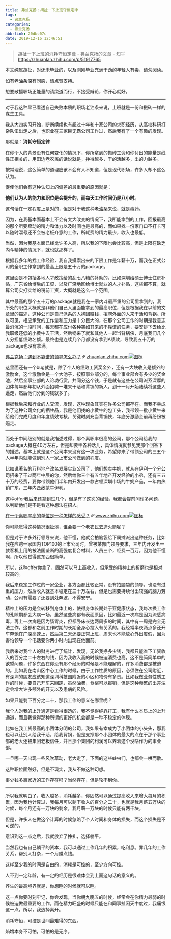 ```yaml
---
title: 弗兰克扬：胡扯一下上班守恒定律
tags:
  - 弗兰克扬
categories:
  - 弗兰克扬
abbrlink: 20dbc07c
date: 2019-12-16 12:46:51
---
```

>胡扯一下上班的消耗守恒定律 - 弗兰克扬的文章 - 知乎
 <https://zhuanlan.zhihu.com/p/51917765>

<!--more-->

<div class="Post-RichTextContainer"><div class="RichText ztext Post-RichText"><p>本文纯属胡扯，对还未毕业的，以及刚刚毕业充满干劲的年轻人有毒，请勿阅读。</p><p>如有老油条深有同感，请点赞支持。</p><p>想要散播职场正能量的请绕道而行，不接受辩论，你开心就好。</p><hr><p>对于我这种早已看透自己失败本质的职场老油条来说，上班就是一份和搬砖一样的谋生工具。</p><p>我从大四实习开始，断断续续也有超过十年和十家公司的求职经历，从高校科研打杂队伍出走之后，也职业在三家巨无霸公司工作过，然后我有了一个有趣的发现。</p><p>那就是：<b>消耗守恒定律</b></p><p>在你个人的背景没有任何变化的情况下，你所拿到的搬砖工资和你付出的能量是线性正相关的，用田边老农民的话说就是，挣得越多，干的活越多，出的力越多。</p><p>按常理说，这么简单的道理应该不会有人不知道，但是现代职场，许多人却不这么认为。</p><p>促使他们会有这种认知上的偏差的最重要的原因就是：</p><p><b>他们认为人的能力和职位是会提升的，而每天工作时间仍是八小时。</b></p><p>这句话在一定程度上是对的，但是对于我这种老油条来说，就是毒药。</p><p>因为，在我基本面基本上不会有太大改变的情况下，我所能拿到的工作，回报最高的那个所要牵动的精力和体力以及时间也是最高的，而如果找一份家门口不打卡可以随时溜号还不会被老板介意的工作，所耗费的精力最少，收入也最低。</p><p>当然，因为我基本面已经比许多人高，所以我的下限也会比较高，但是上限在缺乏内斗精神的情况下，就也就那样了。</p><p>根据我多年的找工作经验，我自我摸索出来的下限工作是年薪十万，而我在正式公司的全职工作拿到的最高上限是五十万的package。</p><p>这里面是不包括各地人才政策给的乱七八糟的补助的，比如深圳给硕士博士住房补贴，广东省给博后的工资，以及广深地区给博士就业的人才补贴，这些都不算，就算公司实打实给的税前工资，大概就是这么一个范围。</p><p>其中最高的那个五十万的package就是我在一家内斗最严重的公司里拿到的，我所处的职位大概就是非他们自己人里面能拿到的最高职位，但是根据我在以前的文章里的描述，这种公司是自己派系的人抱团赚钱，招聘外面的人来干活和背锅。所以可见，相应承受的工作量和压力是十分巨大的，在那个公司工作的时期是我意志最消沉的一段时间，每天都在应付各种突如其来的不靠谱的任务，要安排下去给比我职级还低的小黄牛去干活，然后锅来了就和其他人一起当背锅侠，月底我们几个人分担低绩效名额。最终也是连续几个月都没有拿到A绩效，导致我五十万的package也没有拿满。</p><a target="_blank" href="https://zhuanlan.zhihu.com/p/47018441" data-draft-node="block" data-draft-type="link-card" data-image="https://zhstatic.zhihu.com/assets/zhihu/editor/zhihu-card-default.svg" class="LinkCard LinkCard--hasImage" data-za-detail-view-id="172"><span class="LinkCard-backdrop" style="background-image:url(https://zhstatic.zhihu.com/assets/zhihu/editor/zhihu-card-default.svg)"></span><span class="LinkCard-content"><span class="LinkCard-text"><span class="LinkCard-title" data-text="true">弗兰克扬：遇到不靠谱的领导怎么办？</span><span class="LinkCard-meta"><span style="display:inline-flex;align-items:center">​<svg class="Zi Zi--InsertLink" fill="currentColor" viewBox="0 0 24 24" width="17" height="17"><path d="M6.77 17.23c-.905-.904-.94-2.333-.08-3.193l3.059-3.06-1.192-1.19-3.059 3.058c-1.489 1.489-1.427 3.954.138 5.519s4.03 1.627 5.519.138l3.059-3.059-1.192-1.192-3.059 3.06c-.86.86-2.289.824-3.193-.08zm3.016-8.673l1.192 1.192 3.059-3.06c.86-.86 2.289-.824 3.193.08.905.905.94 2.334.08 3.194l-3.059 3.06 1.192 1.19 3.059-3.058c1.489-1.489 1.427-3.954-.138-5.519s-4.03-1.627-5.519-.138L9.786 8.557zm-1.023 6.68c.33.33.863.343 1.177.029l5.34-5.34c.314-.314.3-.846-.03-1.176-.33-.33-.862-.344-1.176-.03l-5.34 5.34c-.314.314-.3.846.03 1.177z" fill-rule="evenodd"></path></svg></span>zhuanlan.zhihu.com</span></span><span class="LinkCard-imageCell"><img class="LinkCard-image LinkCard-image--square" alt="图标" src="https://zhstatic.zhihu.com/assets/zhihu/editor/zhihu-card-default.svg"></span></span></a><p>这里面还有一个bug就是，除了个人的绩效工资奖金外，还有一大块收入是额外的激励金，这个激励金是一个大池子，按照事业部分的，每个事业部会有多少的奖金池，然后全事业部的人论功行赏，共同分这个钱，于是就有这些在公司派系深厚的团体每年都年初从外面招聘一堆来干活和背锅的新人，到十一月开始陆续将这些人逼走，然后他们分到的钱就多了。</p><p>根据我后来和行业的人交流，发现，这种现象其实在许多公司都存在。而我不幸成为了这种公司文化的牺牲品，我是他们找的小黄牛的包工头，我带领一批小黄牛来给他们完成月度和年度绩效考核，关键时刻充当背锅侠，年底分激励金前再纷纷被逼走。</p><hr><p>而处于中间级别的就是我描述过得，那个离职率很高的公司，那个公司给我的package大概在40万左右，但是却要干各种活儿，具体情况就参见我那个回答下的描述，基本上就是这个公司本来没有这一块业务，希望你来了带领公司的三五个人半年内就能做到别人一家上市公司做到的程度。</p><p>比如说著名的万科地产改名发展实业公司了，他们想卖牛奶，就从在伊利一个分公司招来了干过两年中层的你，然后给你三个有五年地产开发经验的小弟，还有三五十万的经费，要你带领他们半年内开发出一款占领深圳市场的牛奶产品，一年内热销广东，三年内匹敌蒙牛伊利。</p><p>这种offer我后来还拿到过几个，但是有了这次的经验，我都会提前问许多问题，以判断他们是不是看这种想法在招人。</p><a target="_blank" href="https://www.zhihu.com/question/61025462/answer/423281159" data-draft-node="block" data-draft-type="link-card" data-image="https://pic4.zhimg.com/v2-e4cc444704ce418b3f3a9f68da9878ff_180x120.jpg" data-image-width="491" data-image-height="377" class="LinkCard LinkCard--hasImage" data-za-detail-view-id="172"><span class="LinkCard-backdrop" style="background-image:url(https://pic4.zhimg.com/v2-e4cc444704ce418b3f3a9f68da9878ff_180x120.jpg)"></span><span class="LinkCard-content"><span class="LinkCard-text"><span class="LinkCard-title" data-text="true">在一个离职率高的单位是一种怎样的感受？</span><span class="LinkCard-meta"><span style="display:inline-flex;align-items:center">​<svg class="Zi Zi--InsertLink" fill="currentColor" viewBox="0 0 24 24" width="17" height="17"><path d="M6.77 17.23c-.905-.904-.94-2.333-.08-3.193l3.059-3.06-1.192-1.19-3.059 3.058c-1.489 1.489-1.427 3.954.138 5.519s4.03 1.627 5.519.138l3.059-3.059-1.192-1.192-3.059 3.06c-.86.86-2.289.824-3.193-.08zm3.016-8.673l1.192 1.192 3.059-3.06c.86-.86 2.289-.824 3.193.08.905.905.94 2.334.08 3.194l-3.059 3.06 1.192 1.19 3.059-3.058c1.489-1.489 1.427-3.954-.138-5.519s-4.03-1.627-5.519-.138L9.786 8.557zm-1.023 6.68c.33.33.863.343 1.177.029l5.34-5.34c.314-.314.3-.846-.03-1.176-.33-.33-.862-.344-1.176-.03l-5.34 5.34c-.314.314-.3.846.03 1.177z" fill-rule="evenodd"></path></svg></span>www.zhihu.com</span></span><span class="LinkCard-imageCell"><img class="LinkCard-image LinkCard-image--horizontal" alt="图标" src="https://pic4.zhimg.com/v2-e4cc444704ce418b3f3a9f68da9878ff_180x120.jpg"></span></span></a><p>你可能觉得这种情况很扯淡，谁会要一个老农民去造火箭呢？</p><p>但是对于许多外行领导来说，他不懂，他就会拍脑袋给下属摊派出这种任务，比如我在应聘一家国内TOP100的上市公司时，曾被某部门领导要求，三年内开发出一款客机上用的被法国垄断的高强度复合材料，人员三个，经费一百万。因为他不懂啊，所以他觉得这东西很简单。</p><p>所以，这种offer你拿了，固然可以马上高收入，但承受的精神上的折磨也是相对较高的。</p><p>我后来稳定工作过的一家企业，各方面都比较正常，没有拍脑袋的领导，也没有过重的压力，然后收入就基本稳定在三十万左右，但是也需要持续付出较强的脑力劳动，公司有需要了还要到处奔波，不得安宁。</p><p>精神上的压力是会转移到身体上的，使得身体长期处于亚健康状态，我每次换工作的孔隙期都会大病一场，虽然这些病都有表面原因，比如最近一次病是因为流感病毒，再上一次病是因为肠胃炎，但都卧床长达两周多的时间，其中有一周是完全无法工作。这都和之前工作时期的长期全身心投入有关系的。我经常半夜两点多还开车奔驰在广深高速上，然后第二天还要正常上班，周末也不能放心外出度假，因为害怕领导一个电话要你两小时内出现在他面前。</p><p>我后来对我个人的财务进行了统计，发现，无论我挣多少钱，我都只能省下工资收入的百分之二十左右的钱，因为我收入高的时候被迫消费也高，这不是简简单单的欲望问题，许多东西在你没有那个经历的时候是不能理解的，许多消费都是被迫的。比如我在南山区中心工作的时候，由于工作性质的原因，必须住在公司附近，有深圳的朋友应该知道深圳科技园附近的小区和物价有多贵。比如我做业务性质工作的时候，要自己开车来回跑，虽然油费，食宿可以报销，但是这种频繁的出差注定会增大许多额外的开支以及患病的风险。</p><p>如果只能剩下百分之二十，那我工作的意义在哪里呢？</p><p>我个人对我的上升通道是看得很透的，我不觉得纯靠打工，我有什么本质上的上升通道，而且我觉得那种所谓的更好的机会都是一种不稳定的体现。</p><p>比如在我工资最高的小团体分明的公司，我如果有幸成为了小团体的小头头，那我也可以让别人给我干活，给我背锅，但是支撑那个小团体的最大的点在于那个事业部的老大还被集团老板信任，并且那个集团的利润可以养着这个没啥作为的事业部。</p><p>一旦哪一天出现一些风吹草动，老大走了，下面的这些蛀虫们，也都会一哄而散。</p><p>这种职位固然好，但是不现实，我从不做这种幻想。</p><p>事少钱多离家近的工作存在吗？当然存在，但是轮不到你。</p><hr><p>所以我就明白了，收入越多，消耗越多，你固然可以通过提高收入来增大每月的积累，因为我也计算过，我每月可以剩下收入的百分之二十，也就是我月薪五万块的时候，每个月还有一万块的剩余，我月薪一万块的时候只能有两千块。</p><p>但是，许多人在做这个计算的时候忽略了个人时间和身体的损失，而这个损失是不可逆的。</p><p>意识到这一点之后，我就放弃了挣扎，选择躺平。</p><p>当然我也有自己躺平的资本，我可以通过工作几年的积累，吃利息。靠几年的工作关系，帮别人打杂，一个月赚点钱。</p><p>这样至少我的时间是自由的，消耗是可控的，至少方向可控。</p><p>人不到一定年龄，有一定的经历是很难体会到上面这句话的意义的。</p><p>养生的最高境界就是，你想睡的时候就可以睡。</p><p>这一点你要时刻牢记，你会发现，当你朝九晚五的时候，经常会在你精力最弱的时候被迫做最重要的工作，而在精力旺盛的时候只能在和同事扯闲天中度过，我痛恨这一点。所以，我选择离开。</p><p>消耗守恒，可控是世间最难得的东西。</p><p>熵增本身不可怕，可怕的是无序。</p></div></div>
